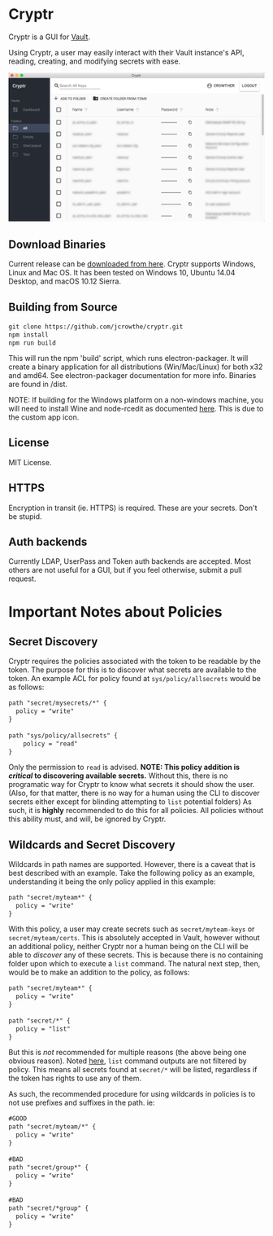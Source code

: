 # Cryptr
Cryptr is a GUI for [Vault](https://www.vaultproject.io/).

Using Cryptr, a user may easily interact with their Vault instance's API, reading, creating, and modifying secrets with ease.

![alt text](app/images/cryptr-demo.png "Cryptr")

## Download Binaries

Current release can be [downloaded from here](https://github.com/jcrowthe/cryptr/releases).
Cryptr supports Windows, Linux and Mac OS. It has been tested on Windows 10, Ubuntu 14.04 Desktop, and macOS 10.12 Sierra.


## Building from Source

```
git clone https://github.com/jcrowthe/cryptr.git
npm install
npm run build
```

This will run the npm 'build' script, which runs electron-packager. It will create a binary application for all distributions (Win/Mac/Linux) for both x32 and amd64. See electron-packager documentation for more info. Binaries are found in /dist.

NOTE: If building for the Windows platform on a non-windows machine, you will need to install Wine and node-rcedit as documented [here](https://www.npmjs.com/package/electron-packager#building-windows-apps-from-non-windows-platforms). This is due to the custom app icon.


## License

MIT License.


## HTTPS

Encryption in transit (ie. HTTPS) is required. These are your secrets. Don't be stupid.


## Auth backends

Currently LDAP, UserPass and Token auth backends are accepted. Most others are not useful for a GUI, but if you feel otherwise, submit a pull request.


# Important Notes about Policies

## Secret Discovery

Cryptr requires the policies associated with the token to be readable by the token. The purpose for this is to discover what secrets are available to the token. An example ACL for policy found at `sys/policy/allsecrets` would be as follows:


```
path "secret/mysecrets/*" {
  policy = "write"
}

path "sys/policy/allsecrets" {
    policy = "read"
}
```

Only the permission to `read` is advised. **NOTE: This policy addition is _critical_ to discovering available secrets.** Without this, there is no programatic way for Cryptr to know what secrets it should show the user. (Also, for that matter, there is no way for a human using the CLI to discover secrets either except for blinding attempting to `list` potential folders) As such, it is **highly** recommended to do this for all policies. All policies without this ability must, and will, be ignored by Cryptr.

## Wildcards and Secret Discovery

Wildcards in path names are supported. However, there is a caveat that is best described with an example. Take the following policy as an example, understanding it being the only policy applied in this example:

```
path "secret/myteam*" {
  policy = "write"
}
```

With this policy, a user may create secrets such as `secret/myteam-keys` or `secret/myteam/certs`. This is absolutely accepted in Vault, however without an additional policy, neither Cryptr nor a human being on the CLI will be able to *discover* any of these secrets. This is because there is no containing folder upon which to execute a `list` command. The natural next step, then, would be to make an addition to the policy, as follows:

```
path "secret/myteam*" {
  policy = "write"
}

path "secret/*" {
  policy = "list"
}
```

But this is _not_ recommended for multiple reasons (the above being one obvious reason). Noted [here](https://www.vaultproject.io/docs/concepts/policies.html#list), `list` command outputs are not filtered by policy. This means all secrets found at `secret/*` will be listed, regardless if the token has rights to use any of them.

As such, the recommended procedure for using wildcards in policies is to not use prefixes and suffixes in the path. ie:

```
#GOOD
path "secret/myteam/*" {
  policy = "write"
}

#BAD
path "secret/group*" {
  policy = "write"
}

#BAD
path "secret/*group" {
  policy = "write"
}

```